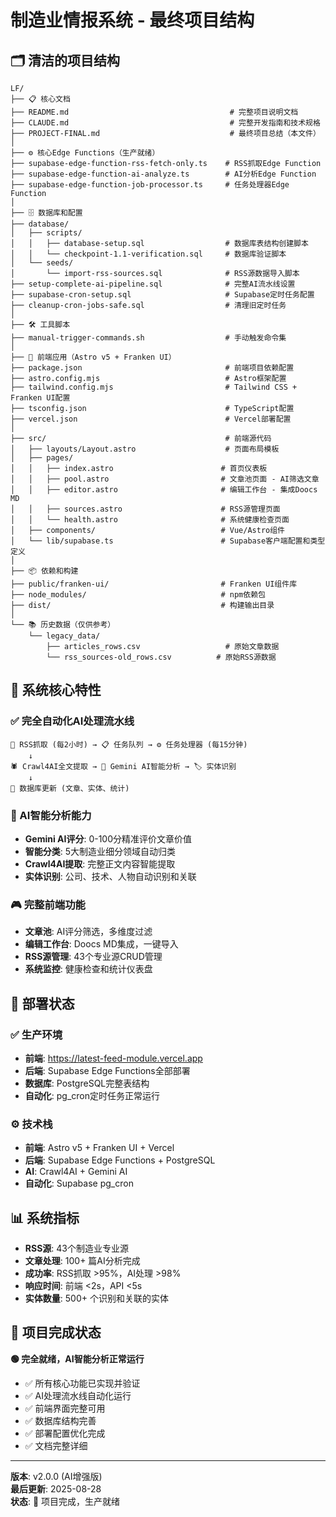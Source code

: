 # 制造业情报系统 - 最终项目结构

## 🗂️ 清洁的项目结构

```
LF/
├── 📋 核心文档
├── README.md                                    # 完整项目说明文档
├── CLAUDE.md                                    # 完整开发指南和技术规格
├── PROJECT-FINAL.md                             # 最终项目总结（本文件）
│
├── ⚙️ 核心Edge Functions（生产就绪）
├── supabase-edge-function-rss-fetch-only.ts    # RSS抓取Edge Function
├── supabase-edge-function-ai-analyze.ts        # AI分析Edge Function  
├── supabase-edge-function-job-processor.ts     # 任务处理器Edge Function
│
├── 🗄️ 数据库和配置
├── database/
│   ├── scripts/
│   │   ├── database-setup.sql                  # 数据库表结构创建脚本
│   │   └── checkpoint-1.1-verification.sql     # 数据库验证脚本
│   └── seeds/
│       └── import-rss-sources.sql              # RSS源数据导入脚本
├── setup-complete-ai-pipeline.sql              # 完整AI流水线设置
├── supabase-cron-setup.sql                     # Supabase定时任务配置
├── cleanup-cron-jobs-safe.sql                  # 清理旧定时任务
│
├── 🛠️ 工具脚本
├── manual-trigger-commands.sh                  # 手动触发命令集
│
├── 🚀 前端应用（Astro v5 + Franken UI）
├── package.json                                # 前端项目依赖配置
├── astro.config.mjs                            # Astro框架配置
├── tailwind.config.mjs                         # Tailwind CSS + Franken UI配置
├── tsconfig.json                               # TypeScript配置
├── vercel.json                                 # Vercel部署配置
│
├── src/                                        # 前端源代码
│   ├── layouts/Layout.astro                    # 页面布局模板
│   ├── pages/
│   │   ├── index.astro                        # 首页仪表板
│   │   ├── pool.astro                         # 文章池页面 - AI筛选文章
│   │   ├── editor.astro                       # 编辑工作台 - 集成Doocs MD
│   │   ├── sources.astro                      # RSS源管理页面
│   │   └── health.astro                       # 系统健康检查页面
│   ├── components/                            # Vue/Astro组件
│   └── lib/supabase.ts                        # Supabase客户端配置和类型定义
│
├── 📦 依赖和构建
├── public/franken-ui/                         # Franken UI组件库
├── node_modules/                              # npm依赖包
├── dist/                                      # 构建输出目录
│
└── 📚 历史数据（仅供参考）
    └── legacy_data/
        ├── articles_rows.csv                   # 原始文章数据
        └── rss_sources-old_rows.csv          # 原始RSS源数据
```

## 🎯 系统核心特性

### ✅ 完全自动化AI处理流水线
```
📡 RSS抓取 (每2小时) → 📋 任务队列 → ⚙️ 任务处理器 (每15分钟)
    ↓
🕷️ Crawl4AI全文提取 → 🤖 Gemini AI智能分析 → 🏷️ 实体识别
    ↓
💾 数据库更新 (文章、实体、统计)
```

### 🤖 AI智能分析能力
- **Gemini AI评分**: 0-100分精准评价文章价值
- **智能分类**: 5大制造业细分领域自动归类
- **Crawl4AI提取**: 完整正文内容智能提取
- **实体识别**: 公司、技术、人物自动识别和关联

### 🎮 完整前端功能
- **文章池**: AI评分筛选，多维度过滤
- **编辑工作台**: Doocs MD集成，一键导入
- **RSS源管理**: 43个专业源CRUD管理
- **系统监控**: 健康检查和统计仪表盘

## 🚀 部署状态

### ✅ 生产环境
- **前端**: https://latest-feed-module.vercel.app
- **后端**: Supabase Edge Functions全部部署
- **数据库**: PostgreSQL完整表结构
- **自动化**: pg_cron定时任务正常运行

### ⚙️ 技术栈
- **前端**: Astro v5 + Franken UI + Vercel
- **后端**: Supabase Edge Functions + PostgreSQL  
- **AI**: Crawl4AI + Gemini AI
- **自动化**: Supabase pg_cron

## 📊 系统指标

- **RSS源**: 43个制造业专业源
- **文章处理**: 100+ 篇AI分析完成
- **成功率**: RSS抓取 >95%，AI处理 >98%
- **响应时间**: 前端 <2s，API <5s
- **实体数量**: 500+ 个识别和关联的实体

## 🎉 项目完成状态

**🟢 完全就绪，AI智能分析正常运行**

- ✅ 所有核心功能已实现并验证
- ✅ AI处理流水线自动化运行
- ✅ 前端界面完整可用
- ✅ 数据库结构完善
- ✅ 部署配置优化完成
- ✅ 文档完整详细

---

**版本**: v2.0.0 (AI增强版)  
**最后更新**: 2025-08-28  
**状态**: 🎉 项目完成，生产就绪